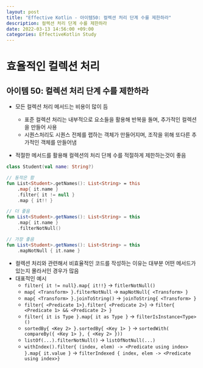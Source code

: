 ```yaml
---
layout: post
title: "Effective Kotlin - 아이템50: 컬렉션 처리 단계 수를 제한하라"
description: 컬렉션 처리 단계 수를 제한하라
date: 2022-03-13 14:56:00 +09:00
categories: EffectiveKotlin Study
---
```



# 효율적인 컬렉션 처리

## 아이템 50: 컬렉션 처리 단계 수를 제한하라

- 모든 컬렉션 처리 메서드는 비용이 많이 듬
    * 표준 컬렉션 처리는 내부적으로 요소들을 활용해 반복을 돌며, 추가적인 컬렉션을 만들어 사용
    * 시퀀스처리도 시퀀스 전체를 랩하는 객체가 만들어지며, 조작을 위해 또다른 추가적인 객체를 만들어냄

- 적절한 메서드를 활용해 컬렉션의 처리 단께 수를 적절하게 제한하는것이 좋음

```kotlin
class Student(val name: String?)

// 동작은 함
fun List<Student>.getNames(): List<String> = this
    .map{ it.name }
    .filter{ it != null }
    .map { it!! }

// 더 좋음
fun List<Student>.getNames(): List<String> = this
    .map{ it.name }
    .filterNotNull()

// 가장 좋음
fun List<Student>.getNames(): List<String> = this
    .mapNotNull { it.name }
```

- 컬렉션 처리와 관련해서 비효율적인 코드를 작성하는 이유는 대부분 어떤 메서드가 있는지 몰라서인 경우가 많음
- 대표적인 예시
    * ```filter{ it != null}.map{ it!!}``` -> ```fitlerNotNull()```
    * ```map{ <Transform> }.filterNotNull``` -> ```mapNotNull{ <Transform> }```
    * ```map{ <Transform> }.joinToString()``` -> ```joinToString{ <Transform> }```
    * ```filter{ <Predicate 1>}.filter{ <Predicate 2>}``` -> ```filter{ <Predicate 1> && <Predicate 2> }```
    * ```filter{ it is Type }.map{ it as Type }``` -> ```filterIsInstance<Type>()```
    * ```sortedBy{ <Key 2> }.sortedBy{ <Key 1> }``` -> ```sortedWith( compareBy({ <Key 1> }, { <Key 2> }))```
    * ```listOf(...).filterNotNull()``` -> ```listOfNotNull(...)```
    * ```withIndex().filter{ (index, elem) -> <Predicate using index> }.map{ it.value }``` -> ```filterIndexed { index, elem -> <Predicate using index>}```

